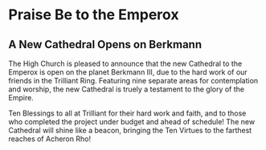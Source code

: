 # Praise Be to the Emperox

## A New Cathedral Opens on Berkmann

The High Church is pleased to announce that the new Cathedral to the Emperox is open on the planet Berkmann III, due to the hard work of our friends in the Trilliant Ring. Featuring nine separate areas for contemplation and worship, the new Cathedral is truely a testament to the glory of the Empire.

Ten Blessings to all at Trilliant for their hard work and faith, and to those who completed the project under budget and ahead of schedule! The new Cathedral will shine like a beacon, bringing the Ten Virtues to the farthest reaches of Acheron Rho!
